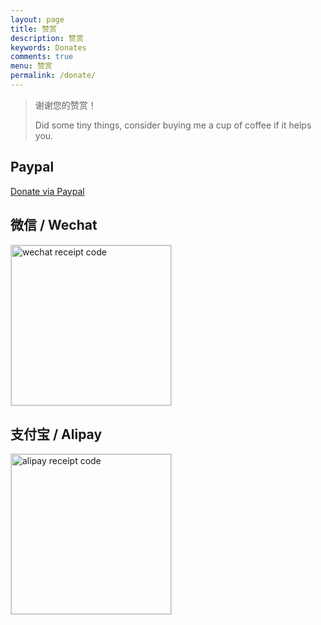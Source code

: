 ```yaml
---
layout: page
title: 赞赏
description: 赞赏
keywords: Donates
comments: true
menu: 赞赏
permalink: /donate/
---
```


>
> 谢谢您的赞赏！
>
> Did some tiny things, consider buying me a cup of coffee if it helps you.

## Paypal

[Donate via Paypal](https://paypal.me/boxunkj)

## 微信 / Wechat

<img style="width:256px;border:1px solid lightgrey;" src="{{ assets_base_url }}/assets/images/wepay.png" alt="wechat receipt code" />

## 支付宝 / Alipay

<img style="width:256px;border:1px solid lightgrey;" src="{{ assets_base_url }}/assets/images/alipay.jpg" alt="alipay receipt code" />

